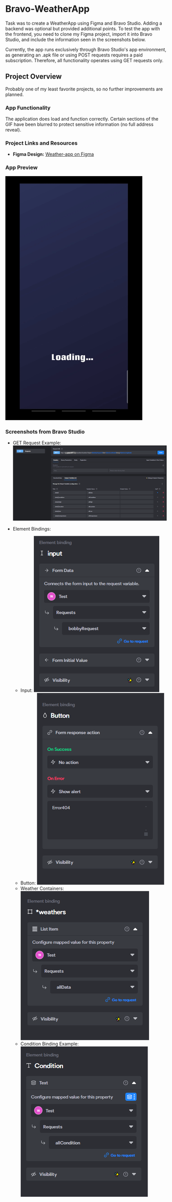 # Bravo-WeatherApp

Task was to create a WeatherApp using Figma and Bravo Studio. Adding a backend was optional but provided additional points. To test the app with the frontend, you need to clone my Figma project, import it into Bravo Studio, and include the information seen in the screenshots below.

Currently, the app runs exclusively through Bravo Studio's app environment, as generating an .apk file or using POST requests requires a paid subscription. Therefore, all functionality operates using GET requests only.

## Project Overview

Probably one of my least favorite projects, so no further improvements are planned.

### App Functionality

The application does load and function correctly. Certain sections of the GIF have been blurred to protect sensitive information (no full address reveal).

### Project Links and Resources

- **Figma Design:** [Weather-app on Figma](https://www.figma.com/design/tssjT2gqnVWlsGoVLfPebI/Weather-app?node-id=13-2&t=vJgD1XTeoB6iGHDM-1)

### App Preview

![GIF](./Backend/video-clip/itDoesWork.gif)

### Screenshots from Bravo Studio

- GET Request Example:
  ![GETRequest](./Backend/video-clip/Screenshot_1.png)

- Element Bindings:
  - Input:
    ![Input](./Backend/video-clip/Screenshot_2.png)
  - Button:
    ![Button](./Backend/video-clip/Screenshot_3.png)
  - Weather Containers:
    ![WeathersContainer](./Backend/video-clip/Screenshot_4.png)
  - Condition Binding Example:
    ![ConditionBindingExample](./Backend/video-clip/Screenshot_5.png)
